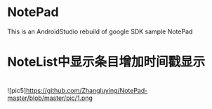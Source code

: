 # NotePad
This is an AndroidStudio rebuild of google SDK sample NotePad
# NoteList中显示条目增加时间戳显示
#

![pic5]https://github.com/Zhangluying/NotePad-master/blob/master/pic/1.png
